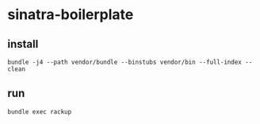# sinatra-boilerplate

## install

```
bundle -j4 --path vendor/bundle --binstubs vendor/bin --full-index --clean
```

## run
```
bundle exec rackup
```
